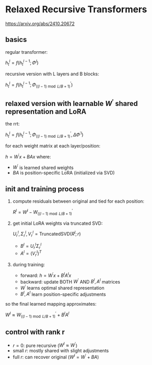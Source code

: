 # Relaxed Recursive Transformers
https://arxiv.org/abs/2410.20672

## basics
regular transformer:

$h_t^l = f(h_t^{l-1}; \Phi^l)$

recursive version with L layers and B blocks:

$h_t^l = f(h_t^{l-1}; \Phi^\prime_{((l-1) \bmod L/B + 1)})$

## relaxed version with learnable $W^\prime$ shared representation and LoRA
the rrt:

$h_t^l = f(h_t^{l-1}; \Phi^\prime_{((l-1) \bmod L/B + 1)}, \Delta\Phi^{\prime l})$

for each weight matrix at each layer/position:

$h = W^\prime x + BAx$ where:
- $W^\prime$ is learned shared weights
- $BA$ is position-specific LoRA (initialized via SVD)

## init and training process
1. compute residuals between original and tied for each position:

   $R^l = W^l - W^\prime_{((l-1) \bmod L/B + 1)}$
2. get initial LoRA weights via truncated SVD:

   $U_r^l, \Sigma_r^l, V_r^l = \text{TruncatedSVD}(R^l; r)$
   - $B^l = U_r^l \Sigma_r^l$ 
   - $A^l = (V_r^l)^T$

3. during training:
   - forward: $h = W^\prime x + B^lA^lx$ 
   - backward: update BOTH $W^\prime$ AND $B^l,A^l$ matrices
   - $W^\prime$ learns optimal shared representation
   - $B^l,A^l$ learn position-specific adjustments

so the final learned mapping approximates:

$W^l \approx W^\prime_{((l-1) \bmod L/B + 1)} + B^lA^l$

## control with rank r
- $r = 0$: pure recursive ($W^l \approx W^\prime$)
- small $r$: mostly shared with slight adjustments
- full $r$: can recover original ($W^l = W^\prime + BA$)
